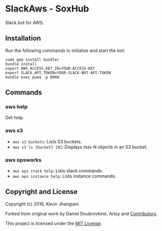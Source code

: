 SlackAws - SoxHub
========

Slack bot for AWS.

## Installation

Run the following commands to initialize and start the bot:

```
sudo gem install bundler
bundle install
export AWS_ACCESS_KEY_ID=YOUR-ACCESS-KEY
export SLACK_API_TOKEN=YOUR-SLACK-BOT-API-TOKEN
bundle exec puma -p 8000
```


## Commands

### aws help

Get help.

### aws s3

* `aws s3 buckets`: Lists S3 buckets.
* `aws s3 ls [bucket] [N]`: Displays max N objects in an S3 bucket.

### aws opsworks

* `aws ops stack help`: Lists stack commands.
* `aws ops instance help`: Lists instance commands.


## Copyright and License

Copyright (c) 2016, Kevin Jhangiani

Forked from original work by Daniel Doubrovkine, Artsy and [Contributors](CHANGELOG.md).

This project is licensed under the [MIT License](LICENSE.md).
